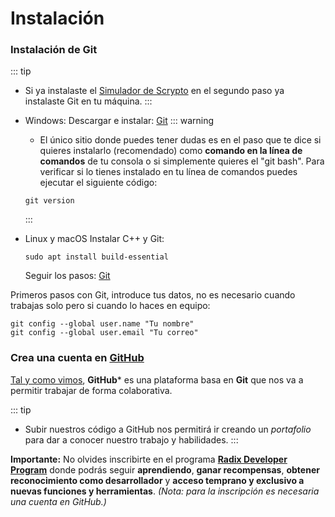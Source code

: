 # Instalación

### Instalación de Git

::: tip
- Si ya instalaste el [Simulador de Scrypto](/scrypto/instalacion/instalacion.md) en el segundo paso ya instalaste Git en tu máquina.
:::

- Windows:
    Descargar e instalar: [Git](https://git-scm.com/download/win)
    ::: warning
    - El único sitio donde puedes tener dudas es en el paso que te dice si quieres instalarlo (recomendado) como **comando en la línea de comandos** de tu consola o si simplemente quieres el "git bash". Para verificar si lo tienes instalado en tu línea de comandos puedes ejecutar el siguiente código:
    ```
    git version
    ```
    :::
- Linux y macOS
    Instalar C++ y Git:
    ```
    sudo apt install build-essential
    ```
    Seguir los pasos: [Git](https://git-scm.com/book/es/v2/Inicio---Sobre-el-Control-de-Versiones-Instalaci%C3%B3n-de-Git)

Primeros pasos con Git, introduce tus datos, no es necesario cuando trabajas solo pero si cuando lo haces en equipo:
```
git config --global user.name "Tu nombre"
git config --global user.email "Tu correo"
```

### Crea una cuenta en [GitHub](https://github.com/)


[Tal y como vimos](/fundamentos/git), **GitHub*** es una plataforma basa en **Git** que nos va a permitir trabajar de forma colaborativa.


::: tip
- Subir nuestros código a GitHub nos permitirá ir creando un *portafolio* para dar a conocer nuestro trabajo y habilidades. 
:::

**Importante:** No olvides inscribirte en el programa [**Radix Developer Program**](https://developers.radixdlt.com/devprogram) donde podrás seguir **aprendiendo**, **ganar recompensas**, **obtener reconocimiento como desarrollador** y **acceso temprano y exclusivo a nuevas funciones y herramientas**. *(Nota: para la inscripción es necesaria una cuenta en GitHub.)*